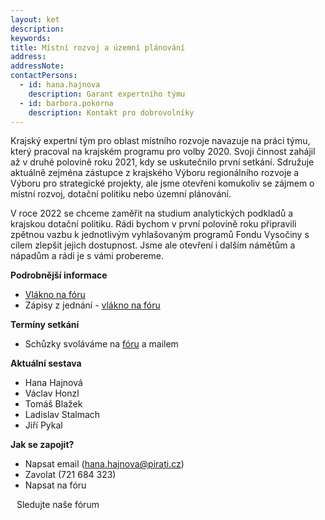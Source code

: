```yaml
---
layout: ket
description:
keywords:
title: Místní rozvoj a územní plánování
address:
addressNote:
contactPersons:
  - id: hana.hajnova
    description: Garant expertního týmu
  - id: barbora.pokorna
    description: Kontakt pro dobrovolníky
---
```


Krajský expertní tým pro oblast místního rozvoje navazuje na práci týmu, který pracoval na krajském programu pro volby 2020. Svoji činnost zahájil až v druhé polovině roku 2021, kdy se uskutečnilo první setkání. Sdružuje aktuálně zejména zástupce z krajského Výboru regionálního rozvoje a Výboru pro strategické projekty, ale jsme otevřeni komukoliv se zájmem o místní rozvoj, dotační politiku nebo územní plánování.

V roce 2022 se chceme zaměřit na studium analytických podkladů a krajskou dotační politiku. Rádi bychom v první polovině roku připravili zpětnou vazbu k jednotlivým vyhlašovaným programů Fondu Vysočiny s cílem zlepšit jejich dostupnost. Jsme ale otevření i dalším námětům a nápadům a rádi je s vámi probereme.

**Podrobnější informace**
* [Vlákno na fóru](https://forum.pirati.cz/viewforum.php?f=1331)
* Zápisy z jednání - [vlákno na fóru](https://forum.pirati.cz/viewtopic.php?f=1331&t=59251)

**Termíny setkání**
* Schůzky svoláváme na [fóru](https://forum.pirati.cz/viewtopic.php?f=1331&t=58711) a mailem

**Aktuální sestava**
* Hana Hajnová
* Václav Honzl
* Tomáš Blažek
* Ladislav Stalmach
* Jiří Pykal

**Jak se zapojit?**
* Napsat email (hana.hajnova@pirati.cz)
* Zavolat (721 684 323)
* Napsat na fóru

<a href="https://forum.pirati.cz/viewforum.php?f=1331" class="super-button bg-black text-white container-padding--zero lg:container-padding--auto lg:w-full" style="text-decoration: none; margin: 10px;">
  <span class="super-button__body">Sledujte naše fórum</span>
  <i class="super-button__icon ico--bubbles"></i>
</a>
